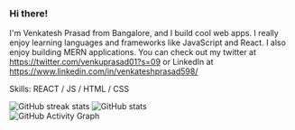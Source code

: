 ### Hi there!
I'm Venkatesh Prasad from Bangalore, and I build cool web apps. I really enjoy learning languages and frameworks like JavaScript and React. I also enjoy building MERN applications. You can check out my twitter at https://twitter.com/venkuprasad01?s=09 or LinkedIn at https://www.linkedin.com/in/venkateshprasad598/

Skills: REACT / JS / HTML / CSS

![GitHub streak stats](https://github-readme-streak-stats.herokuapp.com/?user=venkateshprasad598) ![GitHub stats](https://github-readme-stats.vercel.app/api?username=venkateshprasad598&show_icons=true&count_private=true)  
![GitHub Activity Graph](https://activity-graph.herokuapp.com/graph?username=venkateshprasad598)  
